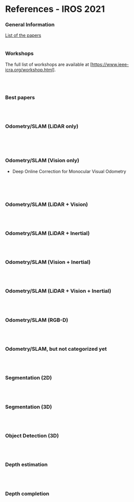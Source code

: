 # References - IROS 2021

<!---
Started to write on Oct 21 2021
Zahra
-->


### General Information
[List of the papers](https://ras.papercept.net/conferences/conferences/IROS21/program/)
<br/>
<br/>


### Workshops
The full list of workshops are available at [https://www.ieee-icra.org/workshop.html].

<br/>
<br/>


### Best papers

<br/>
<br/>


### Odometry/SLAM (LiDAR only)

<br/>


<br/>
<br/>


### Odometry/SLAM (Vision only)
- Deep Online Correction for Monocular Visual Odometry
<br/>


<br/>
<br/>


### Odometry/SLAM (LiDAR + Vision)

<br/>
<br/>


### Odometry/SLAM (LiDAR + Inertial)

<br/>
<br/>


### Odometry/SLAM (Vision + Inertial)

<br/>
<br/>


### Odometry/SLAM (LiDAR + Vision + Inertial)

<br/>
<br/>


### Odometry/SLAM (RGB-D)

<br/>
<br/>


### Odometry/SLAM, but not categorized yet

<br/>
<br/>


### Segmentation (2D) 

<br/>
<br/>


### Segmentation (3D) 

<br/>
<br/>


### Object Detection (3D)

<br/>
<br/>


### Depth estimation

<br/>
<br/>


### Depth completion

<br/>
<br/>


 
